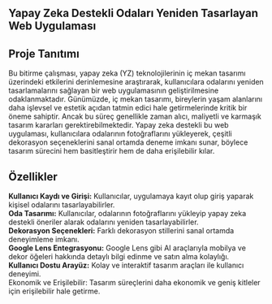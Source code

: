 ## Yapay Zeka Destekli Odaları Yeniden Tasarlayan Web Uygulaması
## Proje Tanıtımı
Bu bitirme çalışması, yapay zeka (YZ) teknolojilerinin iç mekan tasarımı üzerindeki etkilerini derinlemesine araştırarak, kullanıcılara odalarını yeniden tasarlamalarını sağlayan bir web uygulamasının geliştirilmesine odaklanmaktadır. Günümüzde, iç mekan tasarımı, bireylerin yaşam alanlarını daha işlevsel ve estetik açıdan tatmin edici hale getirmelerinde kritik bir öneme sahiptir. Ancak bu süreç genellikle zaman alıcı, maliyetli ve karmaşık tasarım kararları gerektirebilmektedir. Yapay zeka destekli bu web uygulaması, kullanıcılara odalarının fotoğraflarını yükleyerek, çeşitli dekorasyon seçeneklerini sanal ortamda deneme imkanı sunar, böylece tasarım sürecini hem basitleştirir hem de daha erişilebilir kılar.

## Özellikler
**Kullanıcı Kaydı ve Girişi:** Kullanıcılar, uygulamaya kayıt olup giriş yaparak kişisel odalarını tasarlayabilirler.<br>
**Oda Tasarımı:** Kullanıcılar, odalarının fotoğraflarını yükleyip yapay zeka destekli öneriler alarak odalarını yeniden tasarlayabilirler.<br>
**Dekorasyon Seçenekleri:** Farklı dekorasyon stillerini sanal ortamda deneyimleme imkanı.<br>
**Google Lens Entegrasyonu:** Google Lens gibi AI araçlarıyla mobilya ve dekor öğeleri hakkında detaylı bilgi edinme ve satın alma kolaylığı.<br>
**Kullanıcı Dostu Arayüz:** Kolay ve interaktif tasarım araçları ile kullanıcı deneyimi.<br>
Ekonomik ve Erişilebilir: Tasarım süreçlerini daha ekonomik ve geniş kitleler için erişilebilir hale getirme.<br>
